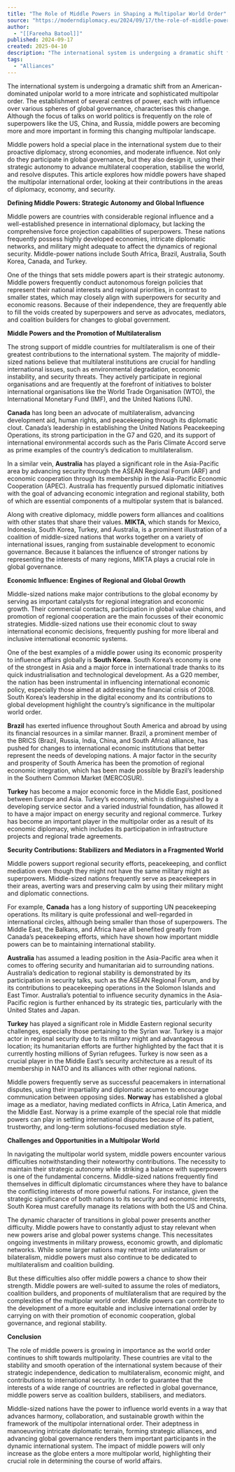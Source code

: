 ```yaml
---
title: "The Role of Middle Powers in Shaping a Multipolar World Order"
source: "https://moderndiplomacy.eu/2024/09/17/the-role-of-middle-powers-in-shaping-a-multipolar-world-order/"
author:
  - "[[Fareeha Batool]]"
published: 2024-09-17
created: 2025-04-10
description: "The international system is undergoing a dramatic shift from an American-dominated unipolar world to a more intricate and sophisticated multipolar order."
tags:
  - "Alliances"
---
```

The international system is undergoing a dramatic shift from an American-dominated unipolar world to a more intricate and sophisticated multipolar order. The establishment of several centres of power, each with influence over various spheres of global governance, characterises this change. Although the focus of talks on world politics is frequently on the role of superpowers like the US, China, and Russia, middle powers are becoming more and more important in forming this changing multipolar landscape.

Middle powers hold a special place in the international system due to their proactive diplomacy, strong economies, and moderate influence. Not only do they participate in global governance, but they also design it, using their strategic autonomy to advance multilateral cooperation, stabilise the world, and resolve disputes. This article explores how middle powers have shaped the multipolar international order, looking at their contributions in the areas of diplomacy, economy, and security.

**Defining Middle Powers: Strategic Autonomy and Global Influence**

Middle powers are countries with considerable regional influence and a well-established presence in international diplomacy, but lacking the comprehensive force projection capabilities of superpowers. These nations frequently possess highly developed economies, intricate diplomatic networks, and military might adequate to affect the dynamics of regional security. Middle-power nations include South Africa, Brazil, Australia, South Korea, Canada, and Turkey.

One of the things that sets middle powers apart is their strategic autonomy. Middle powers frequently conduct autonomous foreign policies that represent their national interests and regional priorities, in contrast to smaller states, which may closely align with superpowers for security and economic reasons. Because of their independence, they are frequently able to fill the voids created by superpowers and serve as advocates, mediators, and coalition builders for changes to global government.

**Middle Powers and the Promotion of Multilateralism**

The strong support of middle countries for multilateralism is one of their greatest contributions to the international system. The majority of middle-sized nations believe that multilateral institutions are crucial for handling international issues, such as environmental degradation, economic instability, and security threats. They actively participate in regional organisations and are frequently at the forefront of initiatives to bolster international organisations like the World Trade Organisation (WTO), the International Monetary Fund (IMF), and the United Nations (UN).

**Canada** has long been an advocate of multilateralism, advancing development aid, human rights, and peacekeeping through its diplomatic clout. Canada’s leadership in establishing the United Nations Peacekeeping Operations, its strong participation in the G7 and G20, and its support of international environmental accords such as the Paris Climate Accord serve as prime examples of the country’s dedication to multilateralism.

In a similar vein, **Australia** has played a significant role in the Asia-Pacific area by advancing security through the ASEAN Regional Forum (ARF) and economic cooperation through its membership in the Asia-Pacific Economic Cooperation (APEC). Australia has frequently pursued diplomatic initiatives with the goal of advancing economic integration and regional stability, both of which are essential components of a multipolar system that is balanced.

Along with creative diplomacy, middle powers form alliances and coalitions with other states that share their values. **MIKTA**, which stands for Mexico, Indonesia, South Korea, Turkey, and Australia, is a prominent illustration of a coalition of middle-sized nations that works together on a variety of international issues, ranging from sustainable development to economic governance. Because it balances the influence of stronger nations by representing the interests of many regions, MIKTA plays a crucial role in global governance.

**Economic Influence: Engines of Regional and Global Growth**

Middle-sized nations make major contributions to the global economy by serving as important catalysts for regional integration and economic growth. Their commercial contacts, participation in global value chains, and promotion of regional cooperation are the main focusses of their economic strategies. Middle-sized nations use their economic clout to sway international economic decisions, frequently pushing for more liberal and inclusive international economic systems.

One of the best examples of a middle power using its economic prosperity to influence affairs globally is **South Korea**. South Korea’s economy is one of the strongest in Asia and a major force in international trade thanks to its quick industrialisation and technological development. As a G20 member, the nation has been instrumental in influencing international economic policy, especially those aimed at addressing the financial crisis of 2008. South Korea’s leadership in the digital economy and its contributions to global development highlight the country’s significance in the multipolar world order.

**Brazil** has exerted influence throughout South America and abroad by using its financial resources in a similar manner. Brazil, a prominent member of the BRICS (Brazil, Russia, India, China, and South Africa) alliance, has pushed for changes to international economic institutions that better represent the needs of developing nations. A major factor in the security and prosperity of South America has been the promotion of regional economic integration, which has been made possible by Brazil’s leadership in the Southern Common Market (MERCOSUR).

**Turkey** has become a major economic force in the Middle East, positioned between Europe and Asia. Turkey’s economy, which is distinguished by a developing service sector and a varied industrial foundation, has allowed it to have a major impact on energy security and regional commerce. Turkey has become an important player in the multipolar order as a result of its economic diplomacy, which includes its participation in infrastructure projects and regional trade agreements.

**Security Contributions: Stabilizers and Mediators in a Fragmented World**

Middle powers support regional security efforts, peacekeeping, and conflict mediation even though they might not have the same military might as superpowers. Middle-sized nations frequently serve as peacekeepers in their areas, averting wars and preserving calm by using their military might and diplomatic connections.

For example, **Canada** has a long history of supporting UN peacekeeping operations. Its military is quite professional and well-regarded in international circles, although being smaller than those of superpowers. The Middle East, the Balkans, and Africa have all benefited greatly from Canada’s peacekeeping efforts, which have shown how important middle powers can be to maintaining international stability.

**Australia** has assumed a leading position in the Asia-Pacific area when it comes to offering security and humanitarian aid to surrounding nations. Australia’s dedication to regional stability is demonstrated by its participation in security talks, such as the ASEAN Regional Forum, and by its contributions to peacekeeping operations in the Solomon Islands and East Timor. Australia’s potential to influence security dynamics in the Asia-Pacific region is further enhanced by its strategic ties, particularly with the United States and Japan.

**Turkey** has played a significant role in Middle Eastern regional security challenges, especially those pertaining to the Syrian war. Turkey is a major actor in regional security due to its military might and advantageous location; its humanitarian efforts are further highlighted by the fact that it is currently hosting millions of Syrian refugees. Turkey is now seen as a crucial player in the Middle East’s security architecture as a result of its membership in NATO and its alliances with other regional nations.

Middle powers frequently serve as successful peacemakers in international disputes, using their impartiality and diplomatic acumen to encourage communication between opposing sides. **Norway** has established a global image as a mediator, having mediated conflicts in Africa, Latin America, and the Middle East. Norway is a prime example of the special role that middle powers can play in settling international disputes because of its patient, trustworthy, and long-term solutions-focused mediation style.

**Challenges and Opportunities in a Multipolar World**

In navigating the multipolar world system, middle powers encounter various difficulties notwithstanding their noteworthy contributions. The necessity to maintain their strategic autonomy while striking a balance with superpowers is one of the fundamental concerns. Middle-sized nations frequently find themselves in difficult diplomatic circumstances where they have to balance the conflicting interests of more powerful nations. For instance, given the strategic significance of both nations to its security and economic interests, South Korea must carefully manage its relations with both the US and China.

The dynamic character of transitions in global power presents another difficulty. Middle powers have to constantly adjust to stay relevant when new powers arise and global power systems change. This necessitates ongoing investments in military prowess, economic growth, and diplomatic networks. While some larger nations may retreat into unilateralism or bilateralism, middle powers must also continue to be dedicated to multilateralism and coalition building.

But these difficulties also offer middle powers a chance to show their strength. Middle powers are well-suited to assume the roles of mediators, coalition builders, and proponents of multilateralism that are required by the complexities of the multipolar world order. Middle powers can contribute to the development of a more equitable and inclusive international order by carrying on with their promotion of economic cooperation, global governance, and regional stability.

**Conclusion**

The role of middle powers is growing in importance as the world order continues to shift towards multipolarity. These countries are vital to the stability and smooth operation of the international system because of their strategic independence, dedication to multilateralism, economic might, and contributions to international security. In order to guarantee that the interests of a wide range of countries are reflected in global governance, middle powers serve as coalition builders, stabilisers, and mediators.

Middle-sized nations have the power to influence world events in a way that advances harmony, collaboration, and sustainable growth within the framework of the multipolar international order. Their adeptness in manoeuvring intricate diplomatic terrain, forming strategic alliances, and advancing global governance renders them important participants in the dynamic international system. The impact of middle powers will only increase as the globe enters a more multipolar world, highlighting their crucial role in determining the course of world affairs.